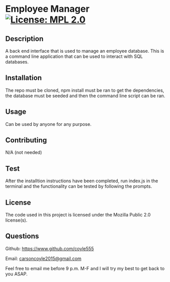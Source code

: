 # Employee Manager                               [![License: MPL 2.0](https://img.shields.io/badge/License-MPL%202.0-brightgreen.svg)](https://opensource.org/licenses/MPL-2.0)
  ## Description
  A back end interface that is used to manage an employee database. This is a command line application that can be used to interact with SQL databases.

  ## Installation
  The repo must be cloned, npm install must be ran to get the dependencies, the database must be seeded and then the command line script can be ran.

  ## Usage
  Can be used by anyone for any purpose.

  ## Contributing
  N/A (not needed)

  ## Test
  After the installtion instructions have been completed, run index.js in the terminal and the functionality can be tested by following the prompts.

  ## License
  The code used in this project is licensed under the Mozilla Public 2.0 license(s).

  ## Questions
  Github: https://www.github.com/coyle555

  Email: carsoncoyle2015@gmail.com

  Feel free to email me before 9 p.m. M-F and I will try my best to get back to you ASAP.